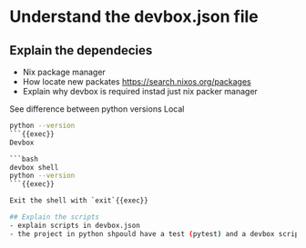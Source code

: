 # Understand the devbox.json file

## Explain the dependecies
- Nix package manager
- How locate new packates https://search.nixos.org/packages
- Explain why devbox is required instad just nix packer manager

See difference between python versions
Local

```bash
python --version
```{{exec}}
Devbox

```bash
devbox shell
python --version
```{{exec}}

Exit the shell with `exit`{{exec}}

## Explain the scripts
- explain scripts in devbox.json
- the project in python shpould have a test (pytest) and a devbox script should run it
